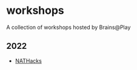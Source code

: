# workshops
A collection of workshops hosted by Brains@Play

## 2022
- [NATHacks](./nathacks/2022/README.md)
